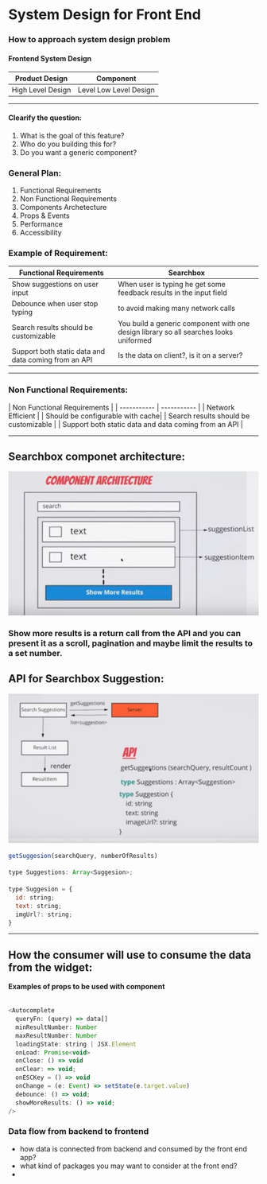 # System Design for Front End

### How to approach system design problem

#### Frontend System Design

| Product Design | Component |
| ----------- | ----------- |
| High Level Design| Level Low Level Design |

---

#### Clearify the question: 
1. What is the goal of this feature?
2. Who do you building this for?
3. Do you want a generic component?

### General Plan: 
1. Functional Requirements
2. Non Functional Requirements
3. Components Archetecture
4. Props & Events
5. Performance
6. Accessibility

### Example of Requirement:

| Functional Requirements | Searchbox|
| ----------- | ----------- |
| Show suggestions on user input | When user is typing he get some feedback results in the input field |
| Debounce when user stop typing | to avoid making many network calls |
| Search results should be customizable | You build a generic component with one design library so all searches looks uniformed|
| Support both static data and data coming from an API | Is the data on client?, is it on a server?  |

---

### Non Functional Requirements:

| Non Functional Requirements |
| ----------- | ----------- |
| Network Efficient |
| Should be configurable with cache|
| Search results should be customizable | 
| Support both static data and data coming from an API |

---
## Searchbox componet architecture:

![component](/imges/component-Arc.jpg "component")

### Show more results is a return call from the API and you can present it as a scroll, pagination and maybe limit the results to a set number.

## API for Searchbox Suggestion:

![component](/imges/api.jpg "api component")


```js
getSuggesion(searchQuery, numberOfResults)

type Suggestions: Array<Suggesion>;

type Suggesion = {
  id: string;
  text: string;
  imgUrl?: string;
}

```

---

## How the consumer will use to consume the data from the widget:

 __Examples of props to be used with <Autocomplete /> component__
 
```js

<Autocomplete
  queryFn: (query) => data[]
  minResultNumber: Number
  maxResultNumber: Number
  loadingState: string | JSX.Element
  onLoad: Promise<void>
  onClose: () => void
  onClear: => void;
  onESCKey = () => void
  onChange = (e: Event) => setState(e.target.value) 
  debounce: () => void;
  showMoreResults: () => void;
/>
```

### Data flow from backend to frontend

 - how data is connected from backend and consumed by the front end app?
 - what kind of packages you may want to consider at the front end?
 - 







